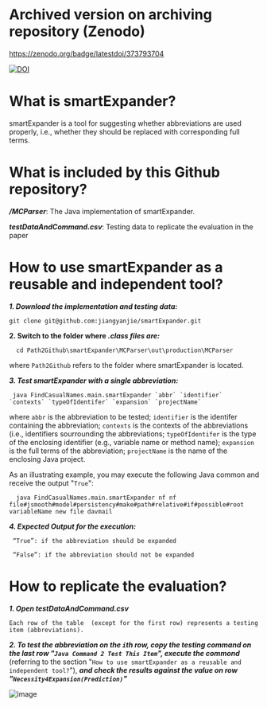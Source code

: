# Archived version on archiving repository (Zenodo)

https://zenodo.org/badge/latestdoi/373793704

[![DOI](https://zenodo.org/badge/DOI/10.5281/zenodo.4899710.svg)](https://doi.org/10.5281/zenodo.4899710)

# What is smartExpander?

smartExpander is a tool for suggesting whether abbreviations are used properly, i.e., whether they should be replaced with corresponding full terms. 

# What is included by this Github repository? 

***/MCParser***: The Java implementation of smartExpander.

***testDataAndCommand.csv***: Testing data to replicate the evaluation in the paper

# How to use smartExpander as a reusable and independent tool?
***1. Download the implementation and testing data:***

    git clone git@github.com:jiangyanjie/smartExpander.git
  
 **2. Switch to the folder where *.class files are:***

      cd Path2Github\smartExpander\MCParser\out\production\MCParser
      
   where `Path2Github` refers to the folder where smartExpander is located.  

***3. Test smartExpander with a single abbreviation:***

     java FindCasualNames.main.smartExpander `abbr` `identifier` `contexts` `typeOfIdentifer` `expansion` `projectName`

   where `abbr` is the abbreviation to be tested; `identifier` is the identifer containing the abbreviation; `contexts` is the contexts of the abbreviations (i.e., identifiers  sourrounding the abbreviations; `typeOfIdentifer` is the type of the enclosing identifier (e.g., variable name or method name);  `expansion` is the full terms of the abbreviation; `projectName` is the name of the enclosing Java project. 
  
  As an illustrating example, you may execute the following Java common and receive the output  "`True`":   
      
      java FindCasualNames.main.smartExpander nf nf file#jsmooth#model#persistency#make#path#relative#if#possible#root variableName new file davmail
  
 ***4. Expected Output for the execution:***

     “True”: if the abbreviation should be expanded

     “False”: if the abbreviation should not be expanded
     
# How to replicate the evaluation?

***1. Open testDataAndCommand.csv***

    Each row of the table  (except for the first row) represents a testing item (abbreviations).
    
***2.  To test the abbreviation on the `i`th row, copy the testing command on the last row "`Java Command 2 Test This Item`",  execute the commond*** (referring to the section "`How to use smartExpander as a reusable and independent tool?`"), ***and check the results against the value on row "`Necessity4Expansion(Prediction)`"***

![image](https://user-images.githubusercontent.com/10864327/120813783-cf56f380-c580-11eb-97df-7a03a06af20e.png)

     

     
